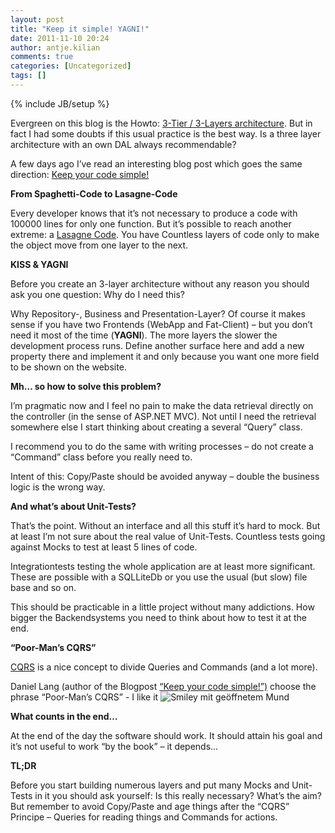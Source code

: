 ```yaml
---
layout: post
title: "Keep it simple! YAGNI!"
date: 2011-11-10 20:24
author: antje.kilian
comments: true
categories: [Uncategorized]
tags: []
---
```

{% include JB/setup %}
<p>Evergreen on this blog is the Howto: <a href="http://code-inside.de/blog-in/2010/10/23/howto-3-tier-3-layer-architecture/">3-Tier / 3-Layers architecture</a>. But in fact I had some doubts if this usual practice is the best way. Is a three layer architecture with an own DAL always recommendable?</p> <p>A few days ago I’ve read an interesting blog post which goes the same direction: <a href="http://daniellang.net/keep-your-code-simple/">Keep your code simple!</a></p> <p><strong></strong></p> <p><strong>From Spaghetti-Code to Lasagne-Code</strong></p> <p>Every developer knows that it’s not necessary to produce a code with 100000 lines for only one function. But it’s possible to reach another extreme: a <a href="http://c2.com/cgi/wiki?LasagnaCode">Lasagne Code</a>. You have Countless layers of code only to make the object move from one layer to the next.</p> <p><strong></strong></p> <p><strong>KISS &amp; YAGNI</strong></p> <p><strong></strong></p> <p>Before you create an 3-layer architecture without any reason you should ask you one question: Why do I need this?</p> <p>Why Repository-, Business and Presentation-Layer? Of course it makes sense if you have two Frontends (WebApp and Fat-Client) – but you don’t need it most of the time (<strong>YAGNI</strong>). The more layers the slower the development process runs. Define another surface here and add a new property there and implement it and only because you want one more field to be shown on the website.</p> <p><strong>Mh… so how to solve this problem? </strong></p> <p><strong></strong></p> <p>I’m pragmatic now and I feel no pain to make the data retrieval directly on the controller (in the sense of ASP.NET MVC). Not until I need the retrieval somewhere else I start thinking about creating a several “Query” class.</p> <p>I recommend you to do the same with writing processes – do not create a “Command” class before you really need to.</p> <p>Intent of this: Copy/Paste should be avoided anyway – double the business logic is the wrong way.</p> <p><strong>And what’s about Unit-Tests?</strong></p> <p><strong></strong></p> <p>That’s the point. Without an interface and all this stuff it’s hard to mock. But at least I’m not sure about the real value of Unit-Tests. Countless tests going against Mocks to test at least 5 lines of code.</p> <p>Integrationtests testing the whole application are at least more significant. These are possible with a SQLLiteDb or you use the usual (but slow) file base and so on.</p> <p>This should be practicable in a little project without many addictions. How bigger the Backendsystems you need to think about how to test it at the end.</p> <p><strong>“Poor-Man’s CQRS”</strong></p> <p><a href="http://www.cqrsinfo.com/">CQRS</a> is a nice concept to divide Queries and Commands (and a lot more).</p> <p>Daniel Lang (author of the Blogpost <a href="http://daniellang.net/keep-your-code-simple/">“Keep your code simple!”)</a> choose the phrase “Poor-Man’s CQRS” - I like it <img style="border-bottom-style: none; border-right-style: none; border-top-style: none; border-left-style: none" class="wlEmoticon wlEmoticon-openmouthedsmile" alt="Smiley mit ge&ouml;ffnetem Mund" src="http://code-inside.de/blog-in/wp-content/uploads/wlEmoticon-openmouthedsmile1.png"></p> <p><strong>What counts in the end…</strong></p> <p>At the end of the day the software should work. It should attain his goal and it’s not useful to work “by the book” – it depends…</p> <p><strong></strong></p> <p><strong>TL;DR</strong></p> <p>Before you start building numerous layers and put many Mocks and Unit-Tests in it you should ask yourself: Is this really necessary? What’s the aim? But remember to avoid Copy/Paste and age things after the “CQRS” Principe – Queries for reading things and Commands for actions.</p>
